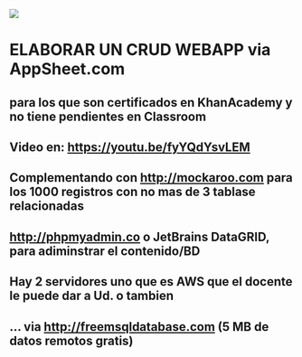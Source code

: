 ![](https://static1.squarespace.com/static/555dc243e4b0fa866e3e41a9/t/5926bcdf9de4bbba0f69cd10/1495710948784/?format=2500w)


# ELABORAR UN CRUD WEBAPP via AppSheet.com 
## para los que son certificados en KhanAcademy y no tiene pendientes en Classroom
##
## Video en: https://youtu.be/fyYQdYsvLEM
##
## Complementando con http://mockaroo.com para los 1000 registros con no mas de 3  tablase relacionadas
## http://phpmyadmin.co o JetBrains DataGRID, para adiminstrar el contenido/BD 
## Hay 2 servidores uno que es AWS que el docente le puede dar a Ud. o tambien 
## ... via http://freemsqldatabase.com (5 MB de datos remotos gratis)
